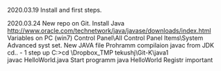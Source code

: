 2020.03.19
Install and first steps.

2020.03.24
New repo on Git.
Install Java
    http://www.oracle.com/technetwork/java/javase/downloads/index.html
Variables on PC (win7)
    Control Panel\All Control Panel Items\System
    Advanced syst set.
New JAVA file
Prohramm compilaion
javac from JDK
    cd.. - 1 step up
    C:\>cd \Dropbox\_TMP tekushj\Git-K\java1\
    javac HelloWorld.java
Start programm
java HelloWorld
Registr important

